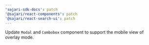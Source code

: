 ```yaml
---
'sajari-sdk-docs': patch
'@sajari/react-components': patch
'@sajari/react-search-ui': patch
---
```


Update `Modal` and `Combobox` component to support the mobile view of overlay mode.
